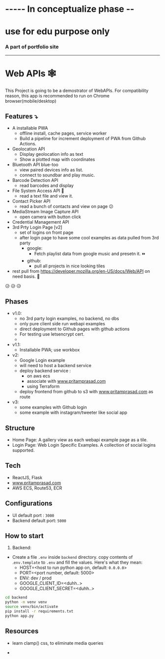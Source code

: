 # ----- In conceptualize phase -- #
# use for edu purpose only 
### A part of portfolio site




-------------------
# Web APIs 🕸

This Project is going to be a demostrator of WebAPIs.
For compatibility reason, this app is recommended to run on Chrome browser(mobile/desktop)

## Features ⤵

- A installable PWA
  - offline install, cache pages, service worker
  - Build a pipeline for increment deployment of PWA from Github Actions.
- Geolocation API
  - Display geolocation info as text
  - Show a plotted map with coordinates
- Bluetooth API blue-too
  - view paired devices info as list.
  - connect to soundbar and play music.
- Barcode Detection API
  - read barcodes and display
- File System Access API 📁
  - read a text file and view it.
- Contact Picker API
  - read a bunch of contacts and view on page 😕
- MediaStream Image Capture API
  - open camera with button click
- Credential Management API
- 3rd Prty Login Page [v2]
  - set of logins on front page
  - after login page to have some cool examples as data pulled from 3rd party
    - google:
      - Fetch playlist data from google music and presetn it. ⏩
    - github:
      - pull all projects in nice looking tiles
- rest pull from <https://developer.mozilla.org/en-US/docs/Web/API> on need basis. 🤣

😥 😥 😥

## Phases

- v1.0:
  - no 3rd party login examples, no backend, no dbs
  - only pure client side run webapi examples
  - direct deployment to Github pages with github actions
  - For testing use letsencrypt cert.
  -
- v1.1:
  - Installable PWA; use workbox
- v2:
  - Google Login example
  - will need to host a backend service
  - deploy backend service :
    - on aws ecs
    - associate with www.pritamprasad.com
    - using Terraform
  - deploy frontend from github to s3 with www.pritamprasad.com as route
- v3:
  - some examples with Github login
  - some example with instagram/tweeter like social app

## Structure

- Home Page: A gallery view as each webapi example page as a tile.
- Login Page: Web Login Specific Examples. A collection of social logins supported.

## Tech

- ReactJS, Flask
- www.pritamprasad.com
- AWS ECS, Route53, ECR

## Configurations

- UI default port : `3000`
- Backend default port: `5000`

## How to start

1. Backend:

- Create a file `.env` inside `backend` directory. copy contents of .`env.template` to `.env` and fill the values. Here's what they mean:
  - HOST=<host to run python app on, default: `0.0.0.0`>
  - PORT=<port number, default: 5000>
  - ENV: dev / prod
  - GOOGLE_CLIENT_ID=<duhh..>
  - GOOGLE_CLIENT_SECRET=<duhh..>

```sh
cd backend 
python -m venv venv
source venv/bin/activate
pip install -r requirements.txt
python app.py
```

## Resources

- learn clamp() css, to eliminate media queries

-
